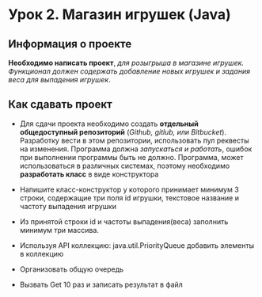 # Урок 2. Магазин игрушек (Java)
 
## Информация о проекте
**Необходимо написать проект**, *для розыгрыша в магазине игрушек. Функционал должен содержать добавление новых игрушек и задания веса для выпадения игрушек*.

## Как сдавать проект
- Для сдачи проекта необходимо создать **отдельный общедоступный репозиторий** (*Github, gitlub, или Bitbucket*). Разработку вести в этом репозитории, использовать пул реквесты на изменения. Программа должна *запускаться и работать*, ошибок при выполнении программы быть не должно. Программа, может использоваться в различных системах, поэтому необходимо **разработать класс** в виде конструктора

- Напишите класс-конструктор у которого принимает минимум 3 строки, содержащие три поля id игрушки, текстовое название и частоту выпадения игрушки

- Из принятой строки id и частоты выпадения(веса) заполнить минимум три массива.

- Используя API коллекцию: java.util.PriorityQueue добавить элементы в коллекцию

- Организовать общую очередь

- Вызвать Get 10 раз и записать результат в файл
